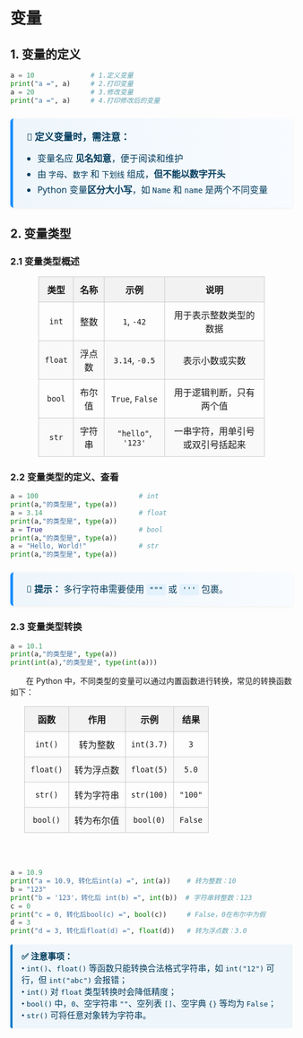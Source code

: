 # 变量
## 1. 变量的定义
```python
a = 10              # 1.定义变量
print("a =", a)     # 2.打印变量
a = 20              # 3.修改变量
print("a =", a)     # 4.打印修改后的变量
```
<div style="
  border-left: 5px solid #1e90ff;
  background: linear-gradient(to right, #eef6fb, #f8fbff);
  padding: 18px 24px;
  margin: 24px 0;
  border-radius: 6px;
  box-shadow: 0 2px 5px rgba(0,0,0,0.05);
  font-family: 'Segoe UI', Roboto, sans-serif;
  font-size: 16px;
  line-height: 1.75;
  color: #003b5c;
">

  <p style="margin: 0 0 10px 0; font-weight: bold; font-size: 17px;">
    📌 定义变量时，需注意：
  </p>

  <ul style="margin: 0; padding-left: 1.2em;">
    <li>变量名应 <strong>见名知意</strong>，便于阅读和维护</li>
    <li>由 <code>字母</code>、<code>数字</code> 和 <code>下划线</code> 组成，<strong>但不能以数字开头</strong></li>
    <li>Python 变量<strong>区分大小写</strong>，如 <code>Name</code> 和 <code>name</code> 是两个不同变量</li>
  </ul>

</div>

## 2. 变量类型
### 2.1 变量类型概述
<div align="center">
  <table style="border-collapse: collapse; width: 80%; text-align: center; font-size: 16px;">
    <thead>
      <tr style="background-color: #f2f2f2;">
        <th style="border: 1px solid #ccc; padding: 10px;">类型</th>
        <th style="border: 1px solid #ccc; padding: 10px;">名称</th>
        <th style="border: 1px solid #ccc; padding: 10px;">示例</th>
        <th style="border: 1px solid #ccc; padding: 10px;">说明</th>
      </tr>
    </thead>
    <tbody>
      <tr>
        <td style="border: 1px solid #ccc; padding: 10px;"><code>int</code></td>
        <td style="border: 1px solid #ccc; padding: 10px;">整数</td>
        <td style="border: 1px solid #ccc; padding: 10px;"><code>1</code>, <code>-42</code></td>
        <td style="border: 1px solid #ccc; padding: 10px;">用于表示整数类型的数据</td>
      </tr>
      <tr style="background-color: #f9f9f9;">
        <td style="border: 1px solid #ccc; padding: 10px;"><code>float</code></td>
        <td style="border: 1px solid #ccc; padding: 10px;">浮点数</td>
        <td style="border: 1px solid #ccc; padding: 10px;"><code>3.14</code>, <code>-0.5</code></td>
        <td style="border: 1px solid #ccc; padding: 10px;">表示小数或实数</td>
      </tr>
      <tr>
        <td style="border: 1px solid #ccc; padding: 10px;"><code>bool</code></td>
        <td style="border: 1px solid #ccc; padding: 10px;">布尔值</td>
        <td style="border: 1px solid #ccc; padding: 10px;"><code>True</code>, <code>False</code></td>
        <td style="border: 1px solid #ccc; padding: 10px;">用于逻辑判断，只有两个值</td>
      </tr>
      <tr style="background-color: #f9f9f9;">
        <td style="border: 1px solid #ccc; padding: 10px;"><code>str</code></td>
        <td style="border: 1px solid #ccc; padding: 10px;">字符串</td>
        <td style="border: 1px solid #ccc; padding: 10px;"><code>"hello"</code>, <code>'123'</code></td>
        <td style="border: 1px solid #ccc; padding: 10px;">一串字符，用单引号或双引号括起来</td>
      </tr>
    </tbody>
  </table>
</div>

### 2.2 变量类型的定义、查看
```python
a = 100                         # int
print(a,"的类型是", type(a))
a = 3.14                        # float
print(a,"的类型是", type(a))
a = True                        # bool
print(a,"的类型是", type(a))
a = "Hello, World!"             # str
print(a,"的类型是", type(a))
```
<div style="
  border-left: 5px solid #1e90ff;
  background: linear-gradient(to right, #eef6fb, #f8fbff);
  padding: 16px 24px;
  margin: 24px 0;
  border-radius: 6px;
  box-shadow: 0 2px 6px rgba(0,0,0,0.05);
  font-family: 'Segoe UI', Roboto, sans-serif;
  font-size: 16px;
  line-height: 1.75;
  color: #003b5c;
">
  <p style="margin: 0;">
    <strong>📌 提示：</strong>
    多行字符串需要使用 <code style="background-color: #e3f2fd; padding: 2px 5px; border-radius: 4px;">"""</code> 或 <code style="background-color: #e3f2fd; padding: 2px 5px; border-radius: 4px;">'''</code> 包裹。
  </p>
</div>

### 2.3 变量类型转换
```python
a = 10.1
print(a,"的类型是", type(a))
print(int(a),"的类型是", type(int(a)))
```
&emsp;&emsp;在 Python 中，不同类型的变量可以通过内置函数进行转换，常见的转换函数如下：
<div align="center">
  <table style="border-collapse: collapse; width: 90%; text-align: center; font-size: 16px;">
    <thead style="background-color: #f2f2f2;">
      <tr>
        <th style="border: 1px solid #ccc; padding: 10px;">函数</th>
        <th style="border: 1px solid #ccc; padding: 10px;">作用</th>
        <th style="border: 1px solid #ccc; padding: 10px;">示例</th>
        <th style="border: 1px solid #ccc; padding: 10px;">结果</th>
      </tr>
    </thead>
    <tbody>
      <tr>
        <td style="border: 1px solid #ccc; padding: 10px;"><code>int()</code></td>
        <td style="border: 1px solid #ccc; padding: 10px;">转为整数</td>
        <td style="border: 1px solid #ccc; padding: 10px;"><code>int(3.7)</code></td>
        <td style="border: 1px solid #ccc; padding: 10px;"><code>3</code></td>
      </tr>
      <tr style="background-color: #f9f9f9;">
        <td style="border: 1px solid #ccc; padding: 10px;"><code>float()</code></td>
        <td style="border: 1px solid #ccc; padding: 10px;">转为浮点数</td>
        <td style="border: 1px solid #ccc; padding: 10px;"><code>float(5)</code></td>
        <td style="border: 1px solid #ccc; padding: 10px;"><code>5.0</code></td>
      </tr>
      <tr>
        <td style="border: 1px solid #ccc; padding: 10px;"><code>str()</code></td>
        <td style="border: 1px solid #ccc; padding: 10px;">转为字符串</td>
        <td style="border: 1px solid #ccc; padding: 10px;"><code>str(100)</code></td>
        <td style="border: 1px solid #ccc; padding: 10px;"><code>"100"</code></td>
      </tr>
      <tr style="background-color: #f9f9f9;">
        <td style="border: 1px solid #ccc; padding: 10px;"><code>bool()</code></td>
        <td style="border: 1px solid #ccc; padding: 10px;">转为布尔值</td>
        <td style="border: 1px solid #ccc; padding: 10px;"><code>bool(0)</code></td>
        <td style="border: 1px solid #ccc; padding: 10px;"><code>False</code></td>
      </tr>
    </tbody>
  </table>
</div>
<br>
<br>

```python
a = 10.9
print("a = 10.9, 转化后int(a) =", int(a))    # 转为整数：10
b = "123"
print("b = '123'，转化后 int(b) =", int(b))  # 字符串转整数：123
c = 0
print("c = 0, 转化后bool(c) =", bool(c))     # False，0在布尔中为假
d = 3
print("d = 3, 转化后float(d) =", float(d))   # 转为浮点数：3.0
```

<div style="
  border-left: 4px solid #007acc;
  background-color: #eef6fb;
  padding: 12px 16px;
  margin: 16px 0;
  color: #003b5c;
  font-family: 'Times New Roman', serif;
  font-size: 15px;
  line-height: 1.4;
  border-radius: 4px;
">
  <strong>✅ 注意事项：</strong><br>
  • <code>int()</code>、<code>float()</code> 等函数只能转换合法格式字符串，如 <code>int("12")</code> 可行，但 <code>int("abc")</code> 会报错；<br>
  • <code>int()</code> 对 <code>float</code> 类型转换时会降低精度；<br>
  • <code>bool()</code> 中，<code>0</code>、空字符串 <code>""</code>、空列表 <code>[]</code>、空字典 <code>{}</code> 等均为 <code>False</code>；<br>
  • <code>str()</code> 可将任意对象转为字符串。
</div>
